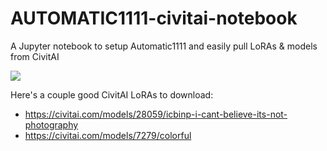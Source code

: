 # AUTOMATIC1111-civitai-notebook

A Jupyter notebook to setup Automatic1111 and easily pull LoRAs & models from CivitAI

[![](https://uohmivykqgnnbiouffke.supabase.co/storage/v1/object/public/landingpage/createdevenv2.svg)](https://console.brev.dev/environment/new?os=ejmrvoj8m&us=62ga2fflb&repo=https://github.com/brevdev/AUTOMATIC1111-civitai-notebook&repo=https://github.com/AUTOMATIC1111/stable-diffusion-webui&repo=https://github.com/brevdev/template-setup-scripts&instance=g5.2xlarge&diskStorage=100Gi&region=us-west-2&setupRepo=https://github.com/brevdev/template-setup-scripts&setupPath=stable-diffusion-webui.sh)


Here's a couple good CivitAI LoRAs to download:
- https://civitai.com/models/28059/icbinp-i-cant-believe-its-not-photography
- https://civitai.com/models/7279/colorful
